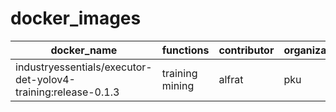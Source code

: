 # docker_images

|docker_name|functions|contributor|organization|description|
|--|--|--|--|--|
|industryessentials/executor-det-yolov4-training:release-0.1.3|training mining|alfrat|pku|XX|
